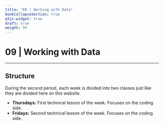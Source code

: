 ```yaml
---
title: "09 | Working with Data"
bookCollapseSection: true
p5js-widget: true
draft: true
weight: 90
---
```


# 09 | Working with Data

---

## Structure

During the second period, each week is divided into two classes just like they are divided here on this website.

- **Thursdays:** First technical lesson of the week. Focuses on the coding side.
- **Fridays:** Second technical lesson of the week. Focuses on the coding side.
